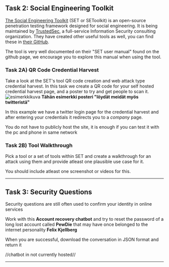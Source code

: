 ## **Task 2:** Social Engineering Toolkit

[The Social Engineering Toolkit](https://github.com/trustedsec/social-engineer-toolkit) (SET or SEToolkit) is an open-source penetration testing framework designed for social engineering. It is being maintained by [TrustedSec](https://www.trustedsec.com/), a full-service Information Security consulting organization. They have created other useful tools as well, you can find these in [their GitHub](https://github.com/trustedsec).

The tool is very well documented on their "SET user manual" found on the github page, we encourage you to explore this manual when using the tool. 

### **Task 2A)** QR Code Credential Harvest

Take a look at the SET's tool QR code creation and web attack type credential harvest. In this task we create a QR code for your self hosted credential harvest page, and a poster to try and get people to scan it. ![esimerkkikuva]() **Tähän esimerkki posteri "löydät meidät myös twitteristä"**

In this example we have a twitter login page for the credential harvest and after entering your credentials it redirects you to a *company* page.

You do not have to publicly host the site, it is enough if you can test it with the pc and phone in same network

### **Task 2B)** Tool Walkthrough

Pick a tool or a set of tools within SET and create a walkthrough for an attack using them and provide atleast one plausible use case for it.

You should include atleast one screenshot or videos for this.

---

## **Task 3:** Security Questions

Security questions are still often used to confirm your identity in online services

Work with this **Account recovery chatbot** and try to reset the password of a long lost account called **PewDie** that may have once belonged to the internet personality **Felix Kjellberg**

When you are successful, download the conversation in JSON format and return it

//chatbot in not currently hosted//

---
